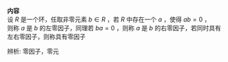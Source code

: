 **内容**  
设 $R$ 是一个环，任取非零元素 $b\in R$ ，若 $R$ 中存在一个 $a$ ，使得 $ab=0$ ，  
则称 $a$ 是 $b$ 的左零因子，同理若 $ba=0$ ，则称 $a$ 是 $b$ 的右零因子，若同时具有左右零因子，则称具有零因子  
  
辨析: 零因子，零元  
